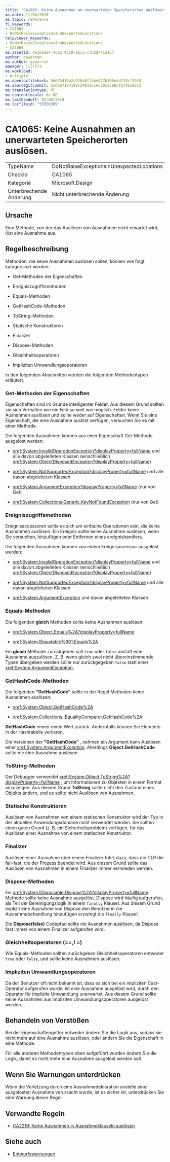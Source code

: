 ```yaml
---
title: 'CA1065: Keine Ausnahmen an unerwarteten Speicherorten auslösen.'
ms.date: 11/04/2016
ms.topic: reference
f1_keywords:
- CA1065
- DoNotRaiseExceptionsInUnexpectedLocations
helpviewer_keywords:
- DoNotRaiseExceptionsInUnexpectedLocations
- CA1065
ms.assetid: 4e1bade4-4ca2-4219-abc3-c7b2d741e157
author: gewarren
ms.author: gewarren
manager: jillfra
ms.workload:
- multiple
ms.openlocfilehash: 9dd45410a2c928a0ffbbe827b100edd119cf59f0
ms.sourcegitcommit: 21d667104199c2493accec20c2388cf674b195c3
ms.translationtype: MT
ms.contentlocale: de-DE
ms.lasthandoff: 02/08/2019
ms.locfileid: "55950369"
---
```

# <a name="ca1065-do-not-raise-exceptions-in-unexpected-locations"></a>CA1065: Keine Ausnahmen an unerwarteten Speicherorten auslösen.

|||
|-|-|
|TypeName|DoNotRaiseExceptionsInUnexpectedLocations|
|CheckId|CA1065|
|Kategorie|Microsoft.Design|
|Unterbrechende Änderung|Nicht unterbrechende Änderung|

## <a name="cause"></a>Ursache

Eine Methode, von der das Auslösen von Ausnahmen nicht erwartet wird, löst eine Ausnahme aus.

## <a name="rule-description"></a>Regelbeschreibung

Methoden, die keine Ausnahmen auslösen sollen, können wie folgt kategorisiert werden:

- Get-Methoden der Eigenschaften

- Ereigniszugriffsmethoden

- Equals-Methoden

- GetHashCode-Methoden

- ToString-Methoden

- Statische Konstruktoren

- Finalizer

- Dispose-Methoden

- Gleichheitsoperatoren

- Impliziten Umwandlungsoperatoren

In den folgenden Abschnitten werden die folgenden Methodentypen erläutert.

### <a name="property-get-methods"></a>Get-Methoden der Eigenschaften

Eigenschaften sind im Grunde intelligenter Felder. Aus diesem Grund sollten sie sich Verhalten wie ein Feld so weit wie möglich. Felder keine Ausnahmen auslösen und sollte weder auf Eigenschaften. Wenn Sie eine Eigenschaft, die eine Ausnahme auslöst verfügen, versuchen Sie es mit einer Methode.

Die folgenden Ausnahmen können aus einer Eigenschaft Get-Methode ausgelöst werden:

- <xref:System.InvalidOperationException?displayProperty=fullName> und alle davon abgeleiteten Klassen (einschließlich <xref:System.ObjectDisposedException?displayProperty=fullName>)

- <xref:System.NotSupportedException?displayProperty=fullName> und alle davon abgeleiteten Klassen

- <xref:System.ArgumentException?displayProperty=fullName> (nur von Get)

- <xref:System.Collections.Generic.KeyNotFoundException> (nur von Get)

### <a name="event-accessor-methods"></a>Ereigniszugriffsmethoden

Ereignisaccessoren sollte es sich um einfache Operationen sein, die keine Ausnahmen auslösen. Ein Ereignis sollte keine Ausnahme auslösen, wenn Sie versuchen, hinzufügen oder Entfernen eines ereignishandlers.

Die folgenden Ausnahmen können von einem Ereignisaccessor ausgelöst werden:

- <xref:System.InvalidOperationException?displayProperty=fullName> und alle davon abgeleiteten Klassen (einschließlich <xref:System.ObjectDisposedException?displayProperty=fullName>)

- <xref:System.NotSupportedException?displayProperty=fullName> und alle davon abgeleiteten Klassen

- <xref:System.ArgumentException> und davon abgeleiteten Klassen

### <a name="equals-methods"></a>Equals-Methoden

Die folgenden **gleich** Methoden sollte keine Ausnahmen auslösen:

- <xref:System.Object.Equals%2A?displayProperty=fullName>

- <xref:System.IEquatable%601.Equals%2A>

Ein **gleich** Methode zurückgeben soll `true` oder `false` anstatt eine Ausnahme auszulösen. Z. B. wenn gleich zwei nicht übereinstimmende Typen übergeben werden sollte nur zurückgegeben `false` statt einer <xref:System.ArgumentException>.

### <a name="gethashcode-methods"></a>GetHashCode-Methoden

Die folgenden **"GetHashCode"** sollte in der Regel Methoden keine Ausnahmen auslösen:

- <xref:System.Object.GetHashCode%2A>

- <xref:System.Collections.IEqualityComparer.GetHashCode%2A>

**GetHashCode** immer einen Wert zurück. Andernfalls können Sie Elemente in der Hashtabelle verlieren.

Die Versionen der **"GetHashCode"** , nehmen ein Argument kann Auslösen einer <xref:System.ArgumentException>. Allerdings **Object.GetHashCode** sollte nie eine Ausnahme auslösen.

### <a name="tostring-methods"></a>ToString-Methoden

Der Debugger verwendet <xref:System.Object.ToString%2A?displayProperty=fullName> , um Informationen zu Objekten in einem Format anzuzeigen. Aus diesem Grund **ToString** sollte nicht den Zustand eines Objekts ändern, und es sollte nicht Auslösen von Ausnahmen.

### <a name="static-constructors"></a>Statische Konstruktoren

Auslösen von Ausnahmen von einem statischen Konstruktor wird der Typ in der aktuellen Anwendungsdomäne nicht verwendet werden. Sie sollten einen guten Grund (z. B. ein Sicherheitsproblem) verfügen, für das Auslösen einer Ausnahme von einem statischen Konstruktor.

### <a name="finalizers"></a>Finalizer

Auslösen einer Ausnahme über einem Finalizer führt dazu, dass die CLR die fail-fast, die der Prozess beendet wird. Aus diesem Grund sollte das Auslösen von Ausnahmen in einem Finalizer immer vermieden werden.

### <a name="dispose-methods"></a>Dispose-Methoden

Ein <xref:System.IDisposable.Dispose%2A?displayProperty=fullName> Methode sollte keine Ausnahme ausgelöst. Dispose wird häufig aufgerufen, als Teil der Bereinigungslogik in einem `finally` Klausel. Aus diesem Grund explizit eine Ausnahme von Dispose den Benutzer in die Ausnahmebehandlung hinzufügen erzwingt die `finally` Klausel.

Die **Dispose(false)** Codepfad sollte nie Ausnahmen auslösen, da Dispose fast immer von einem Finalizer aufgerufen wird.

### <a name="equality-operators--"></a>Gleichheitsoperatoren (==,! =)

Wie Equals-Methoden sollten zurückgeben Gleichheitsoperatoren entweder `true` oder `false`, und sollte keine Ausnahmen auslösen.

### <a name="implicit-cast-operators"></a>Impliziten Umwandlungsoperatoren

Da der Benutzer oft nicht bekannt ist, dass es sich bei ein impliziten Cast-Operator aufgerufen wurde, ist eine Ausnahme ausgelöst wird, durch den Operator für implizite Umwandlung unerwartet. Aus diesem Grund sollte keine Ausnahmen aus impliziten Umwandlungsoperatoren ausgelöst werden.

## <a name="how-to-fix-violations"></a>Behandeln von Verstößen

Bei der Eigenschaftengetter entweder ändern Sie die Logik aus, sodass sie nicht mehr auf eine Ausnahme auslösen, oder ändern Sie die Eigenschaft in eine Methode.

Für alle anderen Methodentypen oben aufgeführt wurden ändern Sie die Logik, damit es nicht mehr eine Ausnahme ausgelöst werden soll.

## <a name="when-to-suppress-warnings"></a>Wenn Sie Warnungen unterdrücken

Wenn die Verletzung durch eine Ausnahmedeklaration anstelle einer ausgelösten Ausnahme verursacht wurde, ist es sicher ist, unterdrücken Sie eine Warnung dieser Regel.

## <a name="related-rules"></a>Verwandte Regeln

- [CA2219: Keine Ausnahmen in Ausnahmeklauseln auslösen](../code-quality/ca2219-do-not-raise-exceptions-in-exception-clauses.md)

## <a name="see-also"></a>Siehe auch

- [Entwurfswarnungen](../code-quality/design-warnings.md)